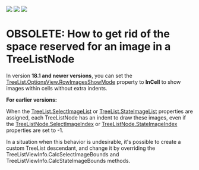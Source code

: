 <!-- default badges list -->
![](https://img.shields.io/endpoint?url=https://codecentral.devexpress.com/api/v1/VersionRange/128637612/18.1.3%2B)
[![](https://img.shields.io/badge/Open_in_DevExpress_Support_Center-FF7200?style=flat-square&logo=DevExpress&logoColor=white)](https://supportcenter.devexpress.com/ticket/details/E2153)
[![](https://img.shields.io/badge/📖_How_to_use_DevExpress_Examples-e9f6fc?style=flat-square)](https://docs.devexpress.com/GeneralInformation/403183)
<!-- default badges end -->
# OBSOLETE: How to get rid of the space reserved for an image in a TreeListNode

In version **18.1 and newer versions**, you can set the <a href="https://docs.devexpress.com/WindowsForms/DevExpress.XtraTreeList.TreeListOptionsView.RowImagesShowMode">TreeList.OptionsView.RowImagesShowMode</a> property to **InCell** to show images within cells without extra indents.

**For earlier versions:**
<p>When the <a href="http://documentation.devexpress.com/#WindowsForms/DevExpressXtraTreeListTreeList_SelectImageListtopic">TreeList.SelectImageList</a> or <a href="http://documentation.devexpress.com/#WindowsForms/DevExpressXtraTreeListTreeList_StateImageListtopic">TreeList.StateImageList</a> properties are assigned, each TreeListNode has an indent to draw these images, even if the <a href="http://documentation.devexpress.com/#WindowsForms/DevExpressXtraTreeListNodesTreeListNode_SelectImageIndextopic">TreeListNode.SelectImageIndex</a> or <a href="http://documentation.devexpress.com/#WindowsForms/DevExpressXtraTreeListNodesTreeListNode_StateImageIndextopic">TreeListNode.StateImageIndex</a> properties are set to -1.</p><p>In a situation when this behavior is undesirable, it's possible to create a custom TreeList descendant, and change it by overriding the TreeListViewInfo.CalcSelectImageBounds and TreeListViewInfo.CalcStateImageBounds methods.</p>
